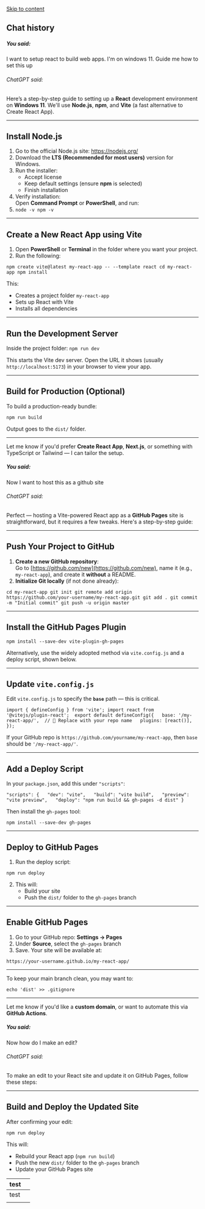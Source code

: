 [Skip to content](https://chatgpt.com/c/683e75ac-7db8-8003-92df-ae1d7726ebd8#main)
## Chat history
##### You said:
I want to setup react to build web apps. I'm on windows 11. Guide me how to set this up

###### ChatGPT said:
Here’s a step-by-step guide to setting up a **React** development environment on **Windows 11**. We'll use **Node.js**, **npm**, and **Vite** (a fast alternative to Create React App).

---
## Install Node.js

1. Go to the official Node.js site: https://nodejs.org/
2. Download the **LTS (Recommended for most users)** version for Windows.
3. Run the installer:
    - Accept license         
    - Keep default settings (ensure **npm** is selected)
    - Finish installation
4. Verify installation:  
    Open **Command Prompt** or **PowerShell**, and run:
5. `node -v npm -v`
---
##  Create a New React App using Vite

1. Open **PowerShell** or **Terminal** in the folder where you want your project.
2. Run the following:

`npm create vite@latest my-react-app -- --template react cd my-react-app npm install`

This:
- Creates a project folder `my-react-app`
- Sets up React with Vite
- Installs all dependencies

---

## Run the Development Server

Inside the project folder:
`npm run dev`

This starts the Vite dev server. Open the URL it shows (usually `http://localhost:5173`) in your browser to view your app.

---

## Build for Production (Optional)

To build a production-ready bundle:

`npm run build`

Output goes to the `dist/` folder.

---

Let me know if you'd prefer **Create React App**, **Next.js**, or something with TypeScript or Tailwind — I can tailor the setup.

##### You said:
Now I want to host this as a github site

###### ChatGPT said:
Perfect — hosting a Vite-powered React app as a **GitHub Pages** site is straightforward, but it requires a few tweaks. Here's a step-by-step guide:

---

## Push Your Project to GitHub

1. **Create a new GitHub repository**:  
    Go to [https://github.com/new](https://github.com/new), name it (e.g., `my-react-app`), and create it **without** a README.
2. **Initialize Git locally** (if not done already):
    
`cd my-react-app git init git remote add origin https://github.com/your-username/my-react-app.git git add . git commit -m "Initial commit" git push -u origin master`

---

## Install the GitHub Pages Plugin

`npm install --save-dev vite-plugin-gh-pages`

Alternatively, use the widely adopted method via `vite.config.js` and a deploy script, shown below.

---

## Update `vite.config.js`

Edit `vite.config.js` to specify the **`base`** path — this is critical.

`import { defineConfig } from 'vite'; import react from '@vitejs/plugin-react';  export default defineConfig({   base: '/my-react-app/',  // 🔁 Replace with your repo name   plugins: [react()], });`

If your GitHub repo is `https://github.com/yourname/my-react-app`, then `base` should be `'/my-react-app/'`.

---
## Add a Deploy Script

In your `package.json`, add this under `"scripts"`:

`"scripts": {   "dev": "vite",   "build": "vite build",   "preview": "vite preview",   "deploy": "npm run build && gh-pages -d dist" }`

Then install the `gh-pages` tool:

`npm install --save-dev gh-pages`

---
## Deploy to GitHub Pages

1. Run the deploy script:
    
`npm run deploy`

2. This will:
    - Build your site
    - Push the `dist/` folder to the `gh-pages` branch
---
## Enable GitHub Pages

1. Go to your GitHub repo: **Settings → Pages**
2. Under **Source**, select the `gh-pages` branch
3. Save. Your site will be available at:
    
`https://your-username.github.io/my-react-app/`

---

To keep your main branch clean, you may want to:

`echo 'dist' >> .gitignore`

---

Let me know if you'd like a **custom domain**, or want to automate this via **GitHub Actions**.

##### You said:
Now how do I make an edit?

###### ChatGPT said:
To make an edit to your React site and update it on GitHub Pages, follow these steps:

---

## Build and Deploy the Updated Site

After confirming your edit:

`npm run deploy`

This will:
- Rebuild your React app (`npm run build`)
- Push the new `dist/` folder to the `gh-pages` branch
- Update your GitHub Pages site



| test |     |
| ---- | --- |
| test |     |
|      |     |
